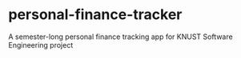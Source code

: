 # personal-finance-tracker
A semester-long personal finance tracking app for KNUST Software Engineering project
